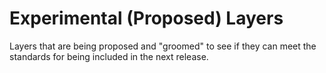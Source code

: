 # Experimental (Proposed) Layers

Layers that are being proposed and "groomed" to see if they can meet the standards for being included in the next release.
